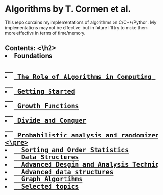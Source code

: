 # Algorithms by T. Cormen et al.

This repo contains my implementations of algorithms on  C/C++/Python.
My implementations may not be effective, but in future I'll try to make them more effective in terms of time/memory.

<h2> Contents: <\h2>

<li> <a href = ""> Foundations
<pre>
  <li> The Role of ALgorithms in Computing 
  <li> Getting Started
  <li> Growth Functions
  <li> Divide and Conquer
  <li> Probabilistic analysis and randomized algorithms
<\pre>
<li> <a href = ""> Sorting and Order Statistics
<li> <a href = ""> Data Structures
<li> <a href = ""> Advanced Desgin and Analysis Techniques
<li> <a href = ""> Advanced data structures
<li> <a href = ""> Graph Algortihms
<li> <a href = ""> Selected topics
